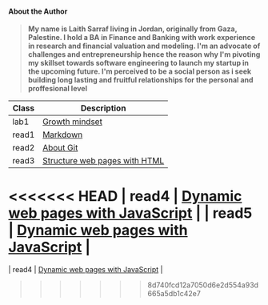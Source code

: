 #### About the Author
> **My name is Laith Sarraf living in Jordan, originally from Gaza, Palestine. I hold a BA in Finance and Banking with work experience in research and financial valuation and modeling. I'm an advocate of challenges and entrepreneurship hence the reason why I'm pivoting my skillset towards software engineering to launch my startup in the upcoming future. I'm perceived to be a social person as i seek building long lasting and fruitful relationships for the personal and proffesional level**


| Class  | Description |
| ----------- | ----------- |
| lab1 | [Growth mindset](https://laithsarraf.github.io/reading-notes/lab1) |
| read1 | [Markdown](read1.md) |
| read2 | [About Git](read2.md) |
| read3 |  [Structure web pages with HTML](read3.md) |
<<<<<<< HEAD
| read4 | [Dynamic web pages with JavaScript](read4.md) |
| read5 | [Dynamic web pages with JavaScript](read5.md) |
=======
| read4 | [Dynamic web pages with JavaScript](read4.md) |
>>>>>>> 8d740fcd12a7050d6e2d554a93d665a5db1c42e7
